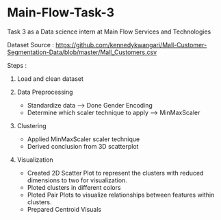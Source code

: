 # Main-Flow-Task-3
Task 3 as a Data science intern at Main Flow Services and Technologies 

Dataset Source : https://github.com/kennedykwangari/Mall-Customer-Segmentation-Data/blob/master/Mall_Customers.csv


Steps :


1. Load and clean dataset
   
      
2. Data Preprocessing
    - Standardize data --> Done Gender Encoding
    - Determine which scaler technique to apply --> MinMaxScaler
    
    
3. Clustering
    - Applied MinMaxScaler scaler technique 
    - Derived conclusion from 3D scatterplot 
       
           
4. Visualization
    - Created 2D Scatter Plot to represent the clusters with reduced dimensions to two for visualization.
    - Ploted clusters in different colors
    - Ploted Pair Plots to visualize relationships between features within clusters.
    - Prepared Centroid Visuals
